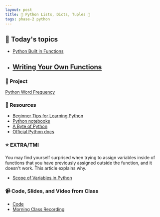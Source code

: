 ```yaml
---
layout: post
title: 🐍 Python Lists, Dicts, Tuples 🐍
tags: phase-2 python
---
```


## 📅 Today's topics

- [Python Built in Functions](https://docs.python.org/3/library/functions.html)
- [Writing Your Own Functions](https://realpython.com/defining-your-own-python-function/)
    -  

### 🎯  Project

[Python Word Frequency](https://classroom.github.com/a/lvv7dA1D)

### 🔖 Resources

* [Beginner Tips for Learning Python](https://realpython.com/python-beginner-tips/)
* [Python notebooks](https://github.com/momentum-team-6/examples/tree/main/python/intro-notebooks)
* [A Byte of Python](https://python.swaroopch.com/)
* [Official Python docs](https://docs.python.org/3/)

### ⭐️ EXTRA/TMI
You may find yourself surprised when trying to assign variables inside of 
functions that you have previously assigned outside the function, and it 
doesn't work. This article explains why. 
* [Scope of Variables in Python](https://www.datacamp.com/community/tutorials/scope-of-variables-python)

### 📹 Code, Slides, and Video from Class

* [Code](https://github.com/momentum-team-6/examples/tree/main/lists-dictionaries)
* [Morning Class Recording]()



